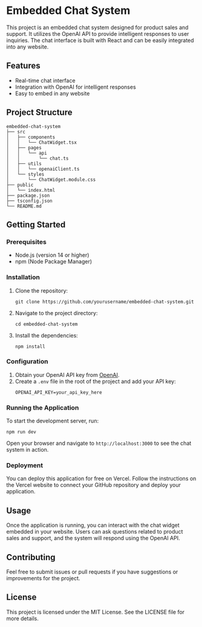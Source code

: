 # Embedded Chat System

This project is an embedded chat system designed for product sales and support. It utilizes the OpenAI API to provide intelligent responses to user inquiries. The chat interface is built with React and can be easily integrated into any website.

## Features

- Real-time chat interface
- Integration with OpenAI for intelligent responses
- Easy to embed in any website

## Project Structure

```
embedded-chat-system
├── src
│   ├── components
│   │   └── ChatWidget.tsx
│   ├── pages
│   │   └── api
│   │       └── chat.ts
│   ├── utils
│   │   └── openaiClient.ts
│   └── styles
│       └── ChatWidget.module.css
├── public
│   └── index.html
├── package.json
├── tsconfig.json
└── README.md
```

## Getting Started

### Prerequisites

- Node.js (version 14 or higher)
- npm (Node Package Manager)

### Installation

1. Clone the repository:
   ```
   git clone https://github.com/yourusername/embedded-chat-system.git
   ```

2. Navigate to the project directory:
   ```
   cd embedded-chat-system
   ```

3. Install the dependencies:
   ```
   npm install
   ```

### Configuration

1. Obtain your OpenAI API key from [OpenAI](https://platform.openai.com/settings/profile/api-keys).
2. Create a `.env` file in the root of the project and add your API key:
   ```
   OPENAI_API_KEY=your_api_key_here
   ```

### Running the Application

To start the development server, run:
```
npm run dev
```

Open your browser and navigate to `http://localhost:3000` to see the chat system in action.

### Deployment

You can deploy this application for free on Vercel. Follow the instructions on the Vercel website to connect your GitHub repository and deploy your application.

## Usage

Once the application is running, you can interact with the chat widget embedded in your website. Users can ask questions related to product sales and support, and the system will respond using the OpenAI API.

## Contributing

Feel free to submit issues or pull requests if you have suggestions or improvements for the project.

## License

This project is licensed under the MIT License. See the LICENSE file for more details.